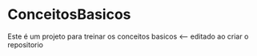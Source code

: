 # ConceitosBasicos
Este é um projeto para treinar os conceitos basicos &lt;-- editado ao criar o repositorio

